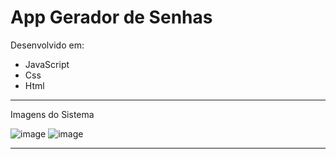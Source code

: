 # App Gerador de Senhas

Desenvolvido em:
* JavaScript
* Css
* Html

<hr>

Imagens do Sistema

![image](https://github.com/user-attachments/assets/22ab069e-0128-46dd-a8f1-184d1081babd)
![image](https://github.com/user-attachments/assets/1fde9cc9-9986-4aef-9088-d401222f9a20)

<hr>

<br>

